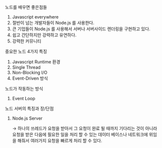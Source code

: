 노드를 배우면 좋은점들

1. Javascript everywhere
2. 절반이 넘는 개발자들이 Node.js 를 사용한다.
3. 큰 기업들이 Node.js 를 사용해서 서버나 서버사이드 렌더링을 구현하고 있다.
4. 쉽고 간단하지만 강력하고 유연하다.
5. 강력한 커뮤니티

중요한 노드 4가지 특징

1. Javascript Runtime 환경
2. Single Thread
3. Non-Blocking I/O
4. Event-Driven 방식

노드가 작동하는 방식

1. Event Loop

노드 서버의 특징과 장/단점

1. Node.js Server

   → 하나의 쓰레드가 요청을 받아서 그 요청이 완료 될 때까지 기다리는 것이 아니라 요청을 받은 다음에 필요한 일을 처리 할 수 있는 데이터 베이스나 네트워크에 위임을 해줘서 여러가지 요청을 빠르게 처리 할 수 있다.
